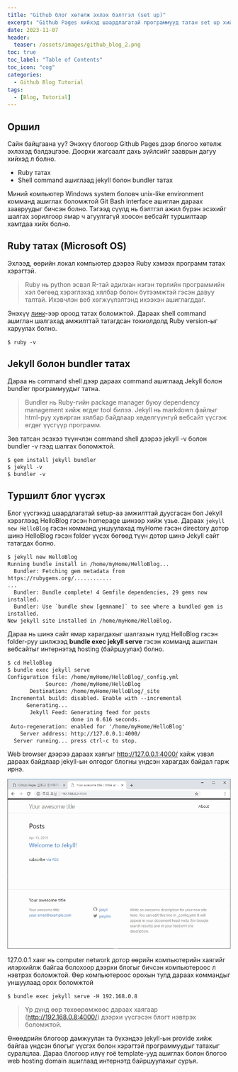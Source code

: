 ```yaml
---
title: "Github блог хөтөлж эхлэх бэлтгэл (set up)"
excerpt: "Github Pages хийхэд шаардлагатай программууд татан set up хийгээд туршилт маягаар жишиг блог оруулж үзэцгээе!"
date: 2023-11-07
header:
  teaser: /assets/images/github_blog_2.png
toc: true
toc_label: "Table of Contents"
toc_icon: "cog"
categories:
  - Github Blog Tutorial
tags:
  - [Blog, Tutorial]
---
```


## Оршил 
Сайн байцгаана уу? Энэхүү блогоор Github Pages дээр блогоо хөтөлж эхлэхэд бэлдэцгээе. Доорхи жагсаалт дахь зүйлсийг зааврын дагуу хийхэд л болно.
- Ruby татах
- Shell command ашиглаад jekyll болон bundler татах

Миний компьютер Windows system боловч unix-like environment комманд ашиглах боломжтой Git Bash interface ашиглан дараах заавруудыг бичсэн болно.
Тэгээд сүүлд нь бэлтгэл ажил бүрэн эсэхийг шалгах зорилгоор ямар ч агуулгагүй хоосон вебсайт туршилтаар хамтдаа хийх болно. 

## Ruby татах (Microsoft OS)
Эхлээд, өөрийн локал компьютер дээрээ Ruby хэмээх программ татах хэрэгтэй. 
> Ruby нь python эсвэл R-тай адилхан нэгэн төрлийн программийн хэл бөгөөд хэрэглэхэд хялбар болон бүтээмжтэй гэсэн давуу талтай. Ихэвчлэн веб хөгжүүлэлтэнд ихээхэн ашиглагддаг.

Энэхүү [линк](https://www.ruby-lang.org/en/downloads/)-ээр ороод татах боломжтой. Дараах shell command ашиглан шалгахад амжилттай татагдсан тохиолдолд Ruby version-ыг харуулах болно.
```shell
$ ruby -v
```

## Jekyll болон bundler татах
Дараа нь command shell дээр дараах command ашиглаад Jekyll болон bundler программуудыг татна.  
> Bundler нь Ruby-гийн package manager буюу dependency management хийж өгдөг tool билээ. Jekyll нь markdown файлыг html-руу хувирган хялбар байдлаар хөдөлгүүнгүй вебсайт үүсгэж өгдөг үүсгүүр программ. 

Зөв татсан эсэхээ түүнчлэн command shell дээрээ jekyll -v болон bundler -v гээд шалгах боломжтой.

```shell
$ gem install jekyll bundler
$ jekyll -v
$ bundler -v
```

## Туршилт блог үүсгэх

Блог үүсгэхэд шаардлагатай setup-аа амжилттай дуусгасан бол Jekyll хэрэглээд HelloBlog гэсэн homepage шинээр хийж үзье. Дараах `jekyll new HelloBlog` гэсэн комманд уншуулахад myHome гэсэн directory дотор шинэ HelloBlog гэсэн folder үүсэх бөгөөд түүн дотор шинэ Jekyll сайт татагдах болно.
```shell
$ jekyll new HelloBlog
Running bundle install in /home/myHome/HelloBlog...
  Bundler: Fetching gem metadata from https://rubygems.org/............
...
  Bundler: Bundle complete! 4 Gemfile dependencies, 29 gems now installed.
  Bundler: Use `bundle show [gemname]` to see where a bundled gem is installed.
New jekyll site installed in /home/myHome/HelloBlog.
```
Дараа нь шинэ сайт ямар харагдахыг шалгахын тулд HelloBlog гэсэн folder-руу шилжээд **bundle exec jekyll serve** гэсэн комманд ашиглан вебсайтыг интернэтэд hosting (байршуулах) болно. 

```shell
$ cd HelloBlog
$ bundle exec jekyll serve
Configuration file: /home/myHome/HelloBlog/_config.yml
            Source: /home/myHome/HelloBlog
       Destination: /home/myHome/HelloBlog/_site
 Incremental build: disabled. Enable with --incremental
      Generating...
       Jekyll Feed: Generating feed for posts
                    done in 0.616 seconds.
 Auto-regeneration: enabled for '/home/myHome/HelloBlog'
    Server address: http://127.0.0.1:4000/
  Server running... press ctrl-c to stop.
```

Web browser дээрээ дараах хаягыг http://127.0.0.1:4000/ хайж үзвэл дараах байдлаар jekyll-ын олгодог блогны үндсэн харагдах байдал гарж ирнэ.

![Welcome to Jekyll](/assets/images/welcome_jekyll.png)

127.0.0.1 хаяг нь computer network дотор өөрийн компьютерийн хаягийг илэрхийлж байгаа болохоор дээрхи блогыг бичсэн компьютероос л нэвтрэх боломжтой. Өөр компьютероос орохын тулд дараах коммандыг уншуулаад орох боломжтой

```shell
$ bundle exec jekyll serve -H 192.168.0.8
```

>Үр дүнд өөр төхөөрөмжөөс дараах хаягаар (http://192.168.0.8:4000/) дээрхи үүсгэсэн блогт нэвтрэх боломжтой.

Өнөөдрийн блогоор дамжуулан та бүхэндээ jekyll-ын provide хийж байгаа үндсэн блогыг үүсгэх болон хэрэгтэй программуудыг татахыг суралцлаа. Дараа блогоор илүү гоё template-ууд ашиглах болон блогоо web hosting domain ашиглаад интернэтд байршуулахыг суръя.